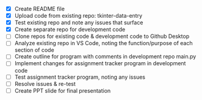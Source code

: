 - [X] Create README file
- [X] Upload code from existing repo: tkinter-data-entry
- [X] Test existing repo and note any issues that surface
- [X] Create separate repo for development code
- [ ] Clone repos for existing code & development code to Github Desktop
- [ ] Analyze existing repo in VS Code, noting the function/purpose of each section of code
- [ ] Create outline for program with comments in development repo main.py
- [ ] Implement changes for assignment tracker program in development code
- [ ] Test assignment tracker program, noting any issues
- [ ] Resolve issues & re-test
- [ ] Create PPT slide for final presentation

